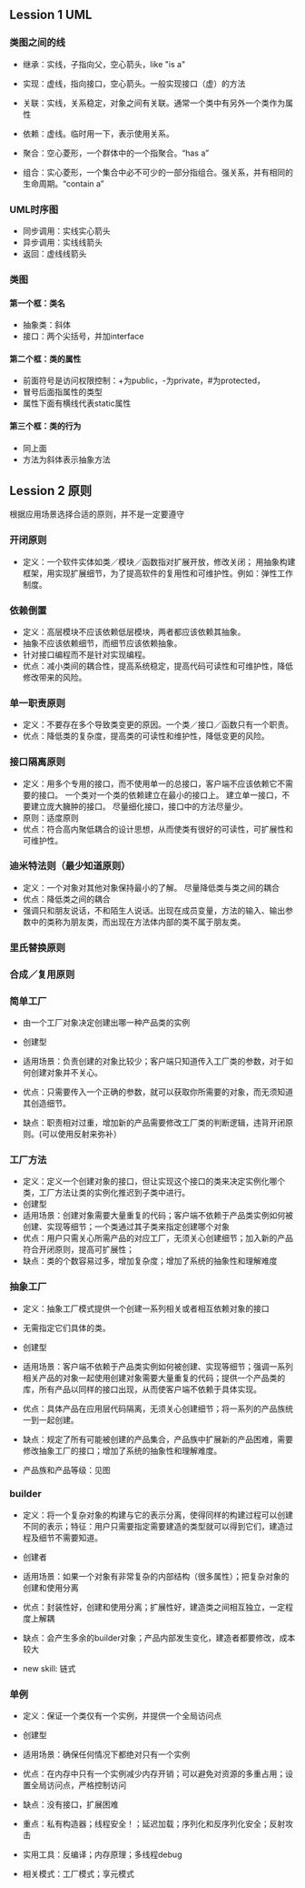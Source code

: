 ## Lession 1 UML

### 类图之间的线
- 继承：实线，子指向父，空心箭头，like "is a"
- 实现：虚线，指向接口，空心箭头。一般实现接口（虚）的方法

- 关联：实线，关系稳定，对象之间有关联。通常一个类中有另外一个类作为属性
- 依赖：虚线。临时用一下，表示使用关系。

- 聚合：空心菱形，一个群体中的一个指聚合。“has a”
- 组合：实心菱形，一个集合中必不可少的一部分指组合。强关系，并有相同的生命周期。“contain a”

### UML时序图

- 同步调用：实线实心箭头
- 异步调用：实线线箭头
- 返回：虚线线箭头

### 类图
#### 第一个框：类名
- 抽象类：斜体
- 接口：两个尖括号，并加interface
#### 第二个框：类的属性
- 前面符号是访问权限控制：+为public，-为private，#为protected，
- 冒号后面指属性的类型
- 属性下面有横线代表static属性 
#### 第三个框：类的行为
- 同上面
- 方法为斜体表示抽象方法

## Lession 2 原则
   根据应用场景选择合适的原则，并不是一定要遵守
### 开闭原则
- 定义：一个软件实体如类／模块／函数指对扩展开放，修改关闭； 用抽象构建框架，用实现扩展细节，为了提高软件的复用性和可维护性。例如：弹性工作制度。


### 依赖倒置
- 定义：高层模块不应该依赖低层模块，两者都应该依赖其抽象。
- 抽象不应该依赖细节，而细节应该依赖抽象。
- 针对接口编程而不是针对实现编程。
- 优点：减小类间的耦合性，提高系统稳定，提高代码可读性和可维护性，降低修改带来的风险。

### 单一职责原则
- 定义：不要存在多个导致类变更的原因。一个类／接口／函数只有一个职责。
- 优点：降低类的复杂度，提高类的可读性和维护性，降低变更的风险。

### 接口隔离原则
- 定义：用多个专用的接口，而不使用单一的总接口，客户端不应该依赖它不需要的接口。
一个类对一个类的依赖建立在最小的接口上。
建立单一接口，不要建立庞大臃肿的接口。
尽量细化接口，接口中的方法尽量少。
- 原则：适度原则
- 优点：符合高内聚低耦合的设计思想，从而使类有很好的可读性，可扩展性和可维护性。

### 迪米特法则（最少知道原则）
- 定义：一个对象对其他对象保持最小的了解。
尽量降低类与类之间的耦合
- 优点：降低类之间的耦合
- 强调只和朋友说话，不和陌生人说话。出现在成员变量，方法的输入、输出参数中的类称为朋友类，而出现在方法体内部的类不属于朋友类。


### 里氏替换原则

### 合成／复用原则


### 简单工厂

- 由一个工厂对象决定创建出哪一种产品类的实例
- 创建型
- 适用场景：负责创建的对象比较少；客户端只知道传入工厂类的参数，对于如何创建对象并不关心。

- 优点：只需要传入一个正确的参数，就可以获取你所需要的对象，而无须知道其创造细节。
- 缺点：职责相对过重，增加新的产品需要修改工厂类的判断逻辑，违背开闭原则。(可以使用反射来弥补）


### 工厂方法
- 定义：定义一个创建对象的接口，但让实现这个接口的类来决定实例化哪个类，工厂方法让类的实例化推迟到子类中进行。 
- 创建型
- 适用场景：创建对象需要大量重复的代码；客户端不依赖于产品类实例如何被创建、实现等细节；一个类通过其子类来指定创建哪个对象
- 优点：用户只需关心所需产品的对应工厂，无须关心创建细节；加入新的产品符合开闭原则，提高可扩展性；
- 缺点：类的个数容易过多，增加复杂度；增加了系统的抽象性和理解难度

### 抽象工厂
- 定义：抽象工厂模式提供一个创建一系列相关或者相互依赖对象的接口
- 无需指定它们具体的类。
- 创建型
- 适用场景：客户端不依赖于产品类实例如何被创建、实现等细节；强调一系列相关产品的对象一起使用创建对象需要大量重复的代码；提供一个产品类的库，所有产品以同样的接口出现，从而使客户端不依赖于具体实现。
- 优点：具体产品在应用层代码隔离，无须关心创建细节；将一系列的产品族统一到一起创建。
- 缺点：规定了所有可能被创建的产品集合，产品族中扩展新的产品困难，需要修改抽象工厂的接口；增加了系统的抽象性和理解难度。

- 产品族和产品等级：见图


### builder

- 定义：将一个复杂对象的构建与它的表示分离，使得同样的构建过程可以创建不同的表示；特征：用户只需要指定需要建造的类型就可以得到它们，建造过程及细节不需要知道。

- 创建者

- 适用场景：如果一个对象有非常复杂的内部结构（很多属性）；把复杂对象的创建和使用分离
- 优点：封装性好，创建和使用分离；扩展性好，建造类之间相互独立，一定程度上解耦

- 缺点：会产生多余的builder对象；产品内部发生变化，建造者都要修改，成本较大


- new skill: 链式

### 单例

- 定义：保证一个类仅有一个实例，并提供一个全局访问点
- 创建型

- 适用场景：确保任何情况下都绝对只有一个实例

- 优点：在内存中只有一个实例减少内存开销；可以避免对资源的多重占用；设置全局访问点，严格控制访问

- 缺点：没有接口，扩展困难

- 重点：私有构造器；线程安全！；延迟加载；序列化和反序列化安全；反射攻击

- 实用工具：反编译；内存原理；多线程debug

- 相关模式：工厂模式；享元模式


